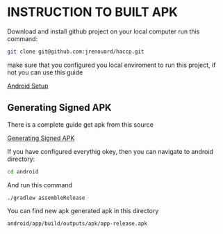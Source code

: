 # INSTRUCTION TO BUILT APK

Download and install github project on your local computer run this command:

```bash
git clone git@github.com:jrenouard/haccp.git
```

make sure that you configured you local enviroment to run this project, if not you can use this guide

[Android Setup](https://www.decoide.org/react-native/docs/android-setup.html)


## Generating Signed APK

There is a complete guide get apk from this source

[Generating Signed APK](https://facebook.github.io/react-native/docs/signed-apk-android.html)

If you have configured everythig okey, then you can navigate to android directory: 

```bash
cd android
```

And run this command

```bash
./gradlew assembleRelease
```

You can find new apk generated apk in this directory

```bash
android/app/build/outputs/apk/app-release.apk
```


